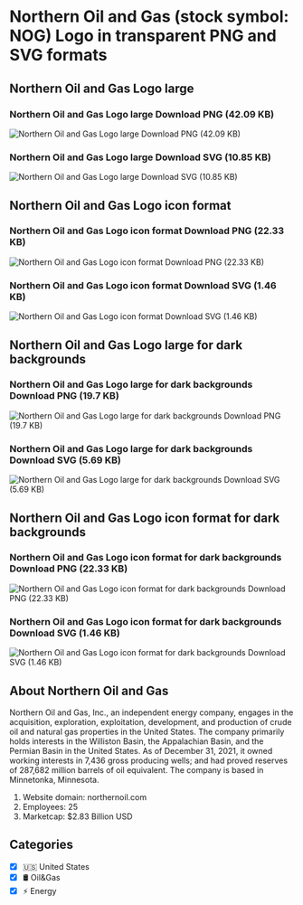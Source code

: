 # Northern Oil and Gas (stock symbol: NOG) Logo in transparent PNG and SVG formats

## Northern Oil and Gas Logo large

### Northern Oil and Gas Logo large Download PNG (42.09 KB)

![Northern Oil and Gas Logo large Download PNG (42.09 KB)](/img/orig/NOG_BIG-a16b795d.png)

### Northern Oil and Gas Logo large Download SVG (10.85 KB)

![Northern Oil and Gas Logo large Download SVG (10.85 KB)](/img/orig/NOG_BIG-85b1e057.svg)

## Northern Oil and Gas Logo icon format

### Northern Oil and Gas Logo icon format Download PNG (22.33 KB)

![Northern Oil and Gas Logo icon format Download PNG (22.33 KB)](/img/orig/NOG-2ac27b27.png)

### Northern Oil and Gas Logo icon format Download SVG (1.46 KB)

![Northern Oil and Gas Logo icon format Download SVG (1.46 KB)](/img/orig/NOG-f915c633.svg)

## Northern Oil and Gas Logo large for dark backgrounds

### Northern Oil and Gas Logo large for dark backgrounds Download PNG (19.7 KB)

![Northern Oil and Gas Logo large for dark backgrounds Download PNG (19.7 KB)](/img/orig/NOG_BIG.D-5866811d.png)

### Northern Oil and Gas Logo large for dark backgrounds Download SVG (5.69 KB)

![Northern Oil and Gas Logo large for dark backgrounds Download SVG (5.69 KB)](/img/orig/NOG_BIG.D-12a890d9.svg)

## Northern Oil and Gas Logo icon format for dark backgrounds

### Northern Oil and Gas Logo icon format for dark backgrounds Download PNG (22.33 KB)

![Northern Oil and Gas Logo icon format for dark backgrounds Download PNG (22.33 KB)](/img/orig/NOG.D-169d3aa4.png)

### Northern Oil and Gas Logo icon format for dark backgrounds Download SVG (1.46 KB)

![Northern Oil and Gas Logo icon format for dark backgrounds Download SVG (1.46 KB)](/img/orig/NOG.D-b0c23ed8.svg)

## About Northern Oil and Gas

Northern Oil and Gas, Inc., an independent energy company, engages in the acquisition, exploration, exploitation, development, and production of crude oil and natural gas properties in the United States. The company primarily holds interests in the Williston Basin, the Appalachian Basin, and the Permian Basin in the United States. As of December 31, 2021, it owned working interests in 7,436 gross producing wells; and had proved reserves of 287,682 million barrels of oil equivalent. The company is based in Minnetonka, Minnesota.

1. Website domain: northernoil.com
2. Employees: 25
3. Marketcap: $2.83 Billion USD


## Categories
- [x] 🇺🇸 United States
- [x] 🛢 Oil&Gas
- [x] ⚡ Energy
